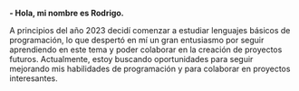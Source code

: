 <b>- Hola, mi nombre es Rodrigo.</b> 
<p>
A principios del año 2023 decidí comenzar a estudiar lenguajes básicos de programación, lo que despertó en mí un gran entusiasmo por seguir aprendiendo en este tema y poder colaborar en la creación de proyectos futuros.
Actualmente, estoy buscando oportunidades para seguir mejorando mis habilidades de programación y para colaborar en proyectos interesantes.
</p> 
